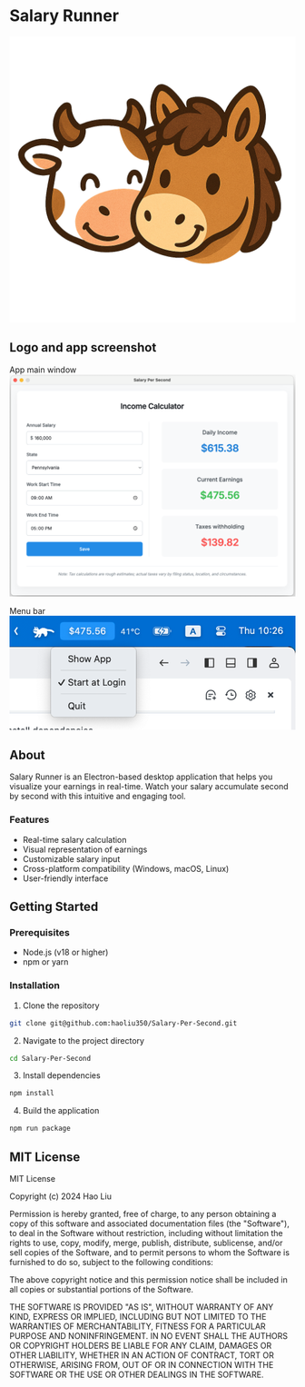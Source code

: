 # Salary Runner

![Salary Runner Logo](assets/icon.png)


## Logo and app screenshot
App main window
![App Screenshot](img/screenshot-1.png)

Menu bar
![Menu Bar](img/screenshot-2.png)


## About
Salary Runner is an Electron-based desktop application that helps you visualize your earnings in real-time. Watch your salary accumulate second by second with this intuitive and engaging tool.

### Features
- Real-time salary calculation
- Visual representation of earnings
- Customizable salary input
- Cross-platform compatibility (Windows, macOS, Linux)
- User-friendly interface

## Getting Started

### Prerequisites
- Node.js (v18 or higher)
- npm or yarn

### Installation
1. Clone the repository
```bash
git clone git@github.com:haoliu350/Salary-Per-Second.git
```
2. Navigate to the project directory
```bash
cd Salary-Per-Second
```
3. Install dependencies
```bash
npm install
```
4. Build the application
```bash
npm run package
```

## MIT License
MIT License

Copyright (c) 2024 Hao Liu

Permission is hereby granted, free of charge, to any person obtaining a copy
of this software and associated documentation files (the "Software"), to deal
in the Software without restriction, including without limitation the rights
to use, copy, modify, merge, publish, distribute, sublicense, and/or sell
copies of the Software, and to permit persons to whom the Software is
furnished to do so, subject to the following conditions:

The above copyright notice and this permission notice shall be included in all
copies or substantial portions of the Software.

THE SOFTWARE IS PROVIDED "AS IS", WITHOUT WARRANTY OF ANY KIND, EXPRESS OR
IMPLIED, INCLUDING BUT NOT LIMITED TO THE WARRANTIES OF MERCHANTABILITY,
FITNESS FOR A PARTICULAR PURPOSE AND NONINFRINGEMENT. IN NO EVENT SHALL THE
AUTHORS OR COPYRIGHT HOLDERS BE LIABLE FOR ANY CLAIM, DAMAGES OR OTHER
LIABILITY, WHETHER IN AN ACTION OF CONTRACT, TORT OR OTHERWISE, ARISING FROM,
OUT OF OR IN CONNECTION WITH THE SOFTWARE OR THE USE OR OTHER DEALINGS IN THE
SOFTWARE.

